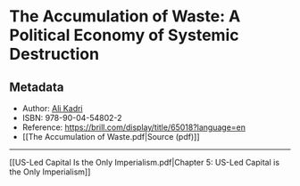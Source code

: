 
# The Accumulation of Waste: A Political Economy of Systemic Destruction
## Metadata
* Author: [Ali Kadri](https://www.amazon.com/stores/Ali-Kadri/author/B00LVC3QPC)
* ISBN: 978-90-04-54802-2
* Reference: https://brill.com/display/title/65018?language=en
* [[The Accumulation of Waste.pdf|Source (pdf)]]
---

[[US-Led Capital Is the Only Imperialism.pdf|Chapter 5: US-Led Capital is the Only Imperialism]]
